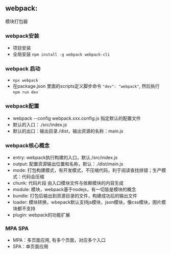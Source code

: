 ## webpack: 
 模块打包器

### webpack安装
- 项目安装
- 全局安装 
`npm install -g webpack webpack-cli`

### webpack 启动
- `npx webpack`
- 在package.json 里面的scripts定义脚步命令 `"dev": "webpack"`, 然后执行 `npm run dev`

### webpack配置
- webpack --config webpack.xxx.config.js 指定默认的配置文件
- 默认的入口：./src/index.js
- 默认的出口：输出目录./dist，输出资源的名称：main.js

### webpack核心概念
- entry: webpack执行构建的入口，默认./src/index.js
- output: 配置资源输出位置和名称，默认：./dist/main.js
- mode: 打包构建模式，有开发模式，不压缩代码，利于阅读查找排错；生产模式：代码会压缩
- chunk: 代码片段 由入口模块文件与依赖模块的内容生成
- module: 模块，webpack基于nodejs，有一切皆是模块的概念
- bundle: 打包后输出到资源目录的文件，构建成功后的输出文件
- loader: 模块转换，wbepack默认支持js模块，json模块，像css模块，图片模块都不支持
- plugin: webpack的功能扩展

### MPA SPA
- MPA：多页面应用, 有多个页面，对应多个入口
- SPA：单页面应用